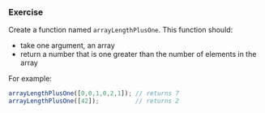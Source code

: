 ### Exercise

Create a function named `arrayLengthPlusOne`. This function should:

  - take one argument, an array
  - return a number that is one greater than the number of elements in the array

For example:

```js
arrayLengthPlusOne([0,0,1,0,2,1]); // returns 7
arrayLengthPlusOne([42]);          // returns 2
```
